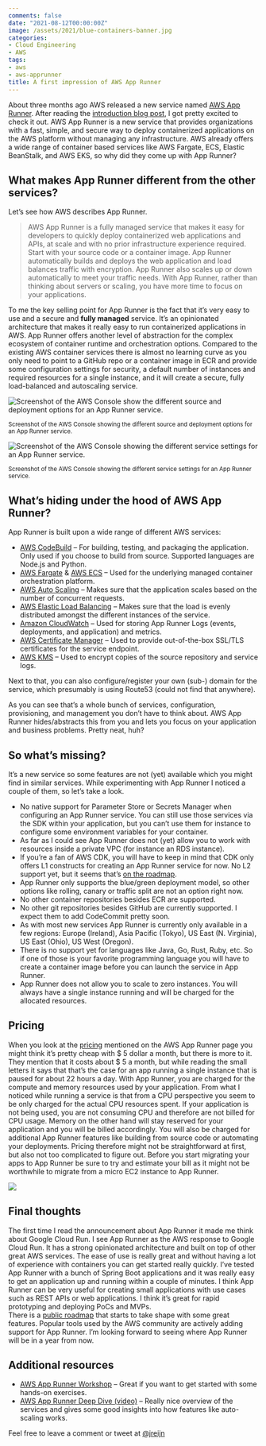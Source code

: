 ```yaml
---
comments: false
date: "2021-08-12T00:00:00Z"
image: /assets/2021/blue-containers-banner.jpg
categories:
- Cloud Engineering
- AWS
tags:
- aws
- aws-apprunner
title: A first impression of AWS App Runner
---
```


About three months ago AWS released a new service named [AWS App Runner](https://aws.amazon.com/apprunner/). After reading the [introduction blog post](https://aws.amazon.com/blogs/containers/introducing-aws-app-runner/), I got pretty excited to check it out. AWS App Runner is a new service that provides organizations with a fast, simple, and secure way to deploy containerized applications on the AWS platform without managing any infrastructure. AWS already offers a wide range of container based services like AWS Fargate, ECS, Elastic BeanStalk, and AWS EKS, so why did they come up with App Runner?

## What makes App Runner different from the other services?

Let’s see how AWS describes App Runner.

> AWS App Runner is a fully managed service that makes it easy for developers to quickly deploy containerized web applications and APIs, at scale and with no prior infrastructure experience required. Start with your source code or a container image. App Runner automatically builds and deploys the web application and load balances traffic with encryption. App Runner also scales up or down automatically to meet your traffic needs. With App Runner, rather than thinking about servers or scaling, you have more time to focus on your applications.

To me the key selling point for App Runner is the fact that it’s very easy to use and a secure and **fully managed** service. It’s an opinionated architecture that makes it really easy to run containerized applications in AWS. App Runner offers another level of abstraction for the complex ecosystem of container runtime and orchestration options. Compared to the existing AWS container services there is almost no learning curve as you only need to point to a GitHub repo or a container image in ECR and provide some configuration settings for security, a default number of instances and required resources for a single instance, and it will create a secure, fully load-balanced and autoscaling service.

![Screenshot of the AWS Console show the different source and deployment options for an App Runner service.](/assets/2021/app-runner-source-settings.png)

<p><small>Screenshot of the AWS Console showing the different source and deployment options for an App Runner service.</small></p>


![Screenshot of the AWS Console showing the different service settings for an App Runner service.](/assets/2021/app-runner-service-settings.png)

<p><small>Screenshot of the AWS Console showing the different service settings for an App Runner service.</small></p>

## What’s hiding under the hood of AWS App Runner?

App Runner is built upon a wide range of different AWS services:

*   [AWS CodeBuild](https://aws.amazon.com/codebuild/) – For building, testing, and packaging the application. Only used if you choose to build from source. Supported languages are Node.js and Python.
*   [AWS Fargate](https://aws.amazon.com/fargate/) & [AWS ECS](https://aws.amazon.com/ecs/) – Used for the underlying managed container orchestration platform.
*   [AWS Auto Scaling](https://aws.amazon.com/autoscaling/) – Makes sure that the application scales based on the number of concurrent requests.
*   [AWS Elastic Load Balancing](https://aws.amazon.com/elasticloadbalancing/) – Makes sure that the load is evenly distributed amongst the different instances of the service.
*   [Amazon CloudWatch](https://aws.amazon.com/cloudwatch/) – Used for storing App Runner Logs (events, deployments, and application) and metrics.
*   [AWS Certificate Manager](https://aws.amazon.com/certificate-manager/) – Used to provide out-of-the-box SSL/TLS certificates for the service endpoint.
*   [AWS KMS](https://aws.amazon.com/kms/) – Used to encrypt copies of the source repository and service logs.

Next to that, you can also configure/register your own (sub-) domain for the service, which presumably is using Route53 (could not find that anywhere).

As you can see that’s a whole bunch of services, configuration, provisioning, and management you don’t have to think about. AWS App Runner hides/abstracts this from you and lets you focus on your application and business problems. Pretty neat, huh?

## So what’s missing?

It’s a new service so some features are not (yet) available which you might find in similar services. While experimenting with App Runner I noticed a couple of them, so let’s take a look.

*   No native support for Parameter Store or Secrets Manager when configuring an App Runner service. You can still use those services via the SDK within your application, but you can’t use them for instance to configure some environment variables for your container.
*   As far as I could see App Runner does not (yet) allow you to work with resources inside a private VPC (for instance an RDS instance).
*   If you’re a fan of AWS CDK, you will have to keep in mind that CDK only offers L1 constructs for creating an App Runner service for now. No L2 support yet, but it seems that’s [on the roadmap](https://github.com/aws/apprunner-roadmap/issues/7).
*   App Runner only supports the blue/green deployment model, so other options like rolling, canary or traffic split are not an option right now.
*   No other container repositories besides ECR are supported.
*   No other git repositories besides GitHub are currently supported. I expect them to add CodeCommit pretty soon.
*   As with most new services App Runner is currently only available in a few regions: Europe (Ireland), Asia Pacific (Tokyo), US East (N. Virginia), US East (Ohio), US West (Oregon).
*   There is no support yet for languages like Java, Go, Rust, Ruby, etc. So if one of those is your favorite programming language you will have to create a container image before you can launch the service in App Runner.
*   App Runner does not allow you to scale to zero instances. You will always have a single instance running and will be charged for the allocated resources.

## Pricing

When you look at the [pricing](https://aws.amazon.com/apprunner/pricing/) mentioned on the AWS App Runner page you might think it’s pretty cheap with $ 5 dollar a month, but there is more to it. They mention that it costs about $ 5 a month, but while reading the small letters it says that that’s the case for an app running a single instance that is paused for about 22 hours a day. With App Runner, you are charged for the compute and memory resources used by your application. From what I noticed while running a service is that from a CPU perspective you seem to be only charged for the actual CPU resources spent. If your application is not being used, you are not consuming CPU and therefore are not billed for CPU usage. Memory on the other hand will stay reserved for your application and you will be billed accordingly. You will also be charged for additional App Runner features like building from source code or automating your deployments. Pricing therefore might not be straightforward at first, but also not too complicated to figure out. Before you start migrating your apps to App Runner be sure to try and estimate your bill as it might not be worthwhile to migrate from a micro EC2 instance to App Runner.

![](/assets/2021/app-runner-billing.png)

## Final thoughts

The first time I read the announcement about App Runner it made me think about Google Cloud Run. I see App Runner as the AWS response to Google Cloud Run. It has a strong opinionated architecture and built on top of other great AWS services. The ease of use is really great and without having a lot of experience with containers you can get started really quickly. I’ve tested App Runner with a bunch of Spring Boot applications and it was really easy to get an application up and running within a couple of minutes. I think App Runner can be very useful for creating small applications with use cases such as REST APIs or web applications. I think it’s great for rapid prototyping and deploying PoCs and MVPs.  
There is a [public roadmap](https://github.com/aws/apprunner-roadmap) that starts to take shape with some great features. Popular tools used by the AWS community are actively adding support for App Runner. I’m looking forward to seeing where App Runner will be in a year from now.

## Additional resources

*   [AWS App Runner Workshop](http://apprunnerworkshop.com/) – Great if you want to get started with some hands-on exercises.
*   [AWS App Runner Deep Dive (video)](https://www.youtube.com/watch?v=x_1X_4j16A4) – Really nice overview of the services and gives some good insights into how features like auto-scaling works.

Feel free to leave a comment or tweet at [@jreijn](https://twitter.com/jreijn)
